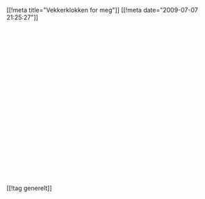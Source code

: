 [[!meta  title="Vekkerklokken for meg"]]
[[!meta  date="2009-07-07 21:25:27"]]
<div align="center"><object width="425" height="349"><param name="movie" value="http://www.youtube.com/v/kQ-l5PlDa-k&border=1&color1=0xb1b1b1&color2=0xcfcfcf&hl=en&feature=player_embedded&fs=1"></param><param name="allowFullScreen" value="true"></param><param name="allowScriptAccess" value="always"></param><embed src="http://www.youtube.com/v/kQ-l5PlDa-k&border=1&color1=0xb1b1b1&color2=0xcfcfcf&hl=en&feature=player_embedded&fs=1" type="application/x-shockwave-flash" allowfullscreen="true" allowScriptAccess="always" width="425" height="349"></embed></object></div>

[[!tag  generelt]]